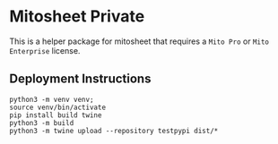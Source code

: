 # Mitosheet Private

This is a helper package for mitosheet that requires a `Mito Pro` or `Mito Enterprise` license.

## Deployment Instructions

```
python3 -m venv venv;
source venv/bin/activate
pip install build twine
python3 -m build
python3 -m twine upload --repository testpypi dist/*
```